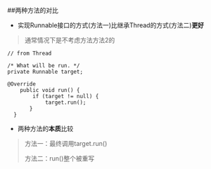 ##两种方法的对比
 - 实现Runnable接口的方式(方法一)比继承Thread的方式(方法二)**更好**
>通常情况下是不考虑方法方法2的

```
// from Thread

/* What will be run. */
private Runnable target;

@Override
    public void run() {
        if (target != null) {
            target.run();
       }
  }
```

- 两种方法的**本质**比较
>方法一：最终调用target.run()
>
>方法二：run()整个被重写
